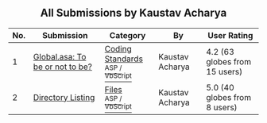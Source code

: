 ﻿<div align="center">

## All Submissions by Kaustav Acharya

</div>

No.  | Submission | Category | By   | User Rating
---- | ---------- | -------- | ---- | -----------
1 | [Global\.asa: To be or not to be?<br />](https://github.com/Planet-Source-Code/kaustav-acharya-global-asa-to-be-or-not-to-be__4-6606) | [Coding Standards<br /><sup>ASP / VbScript</sup>](../ByCategory/coding-standards__4-33.md) | Kaustav Acharya | 4.2 (63 globes from 15 users)
2 | [Directory Listing<br />](https://github.com/Planet-Source-Code/kaustav-acharya-directory-listing__4-6392) | [Files<br /><sup>ASP / VbScript</sup>](../ByCategory/files__4-2.md) | Kaustav Acharya | 5.0 (40 globes from 8 users)
